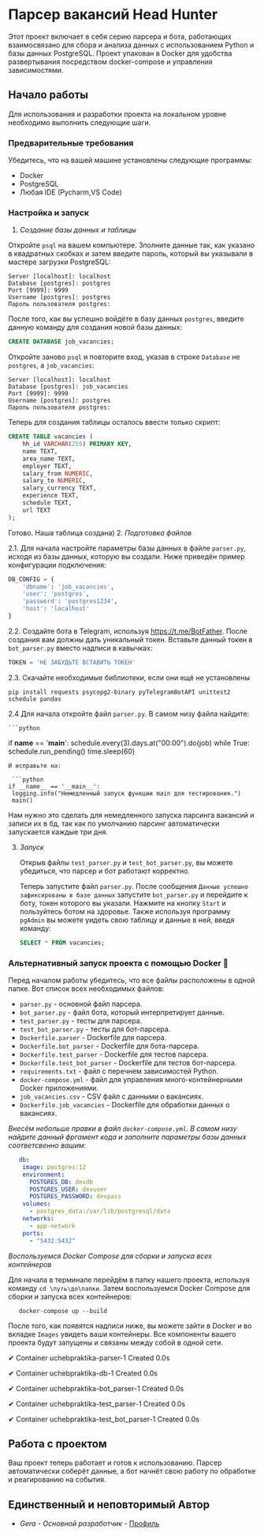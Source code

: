 # Парсер вакансий Head Hunter 




Этот проект включает в себя серию парсера и бота, работающих взаимосвязано для сбора и анализа данных с использованием Python и базы данных PostgreSQL. Проект упакован в Docker для удобства развертывания посредством docker-compose и управления зависимостями.

## Начало работы

Для использования и разработки проекта на локальном уровне необходимо выполнить следующие шаги.

### Предварительные требования

Убедитесь, что на вашей машине установлены следующие программы:
- Docker
- PostgreSQL
- Любая IDE (Pycharm,VS Code)
  
### Настройка и запуск
1. *Создание базы данных и таблицы*

Откройте `psql` на вашем компьютере. Зполните данные так, как указано в квадратных скобках и затем введите пароль, который вы указывали в мастере загрузки PostgreSQL:

```terminal
Server [localhost]: localhost
Database [postgres]: postgres
Port [9999]: 9999
Username [postgres]: postgres
Пароль пользователя postgres:
   ```
После того, как вы успешно войдёте в базу данных  `postgres`, введите данную команду для создания новой базы данных:

```SQL
CREATE DATABASE job_vacancies;
   ```
Откройте заново `psql` и повторите вход, указав в строке `Database` не `postgres`, а `job_vacancies`:

```terminal
Server [localhost]: localhost
Database [postgres]: job_vacancies
Port [9999]: 9999
Username [postgres]: postgres
Пароль пользователя postgres:
   ```
Теперь для создания таблицы осталось ввести только скрипт:

```SQL
CREATE TABLE vacancies (
    hh_id VARCHAR(255) PRIMARY KEY,
    name TEXT,
    area_name TEXT,
    employer TEXT, 
    salary_from NUMERIC,
    salary_to NUMERIC,
    salary_currency TEXT,
    experience TEXT,
    schedule TEXT,
    url TEXT
);
   ```
Готово. Наша таблица создана)
2. *Подготовка файлов*

   2.1. Для начала настройте параметры базы данных в файле `parser.py`, исходя из базы данных, которую вы создали. Ниже приведён пример конфигурации подключения:

   ```python
   DB_CONFIG = {
       'dbname': 'job_vacancies',
       'user': 'postgres',
       'password': 'postgres1234',
       'host': 'localhost'
   }
   ```
   2.2. Создайте бота в Telegram, используя https://t.me/BotFather. После создания вам должны дать уникальный токен. Вставьте данный токен в `bot_parser.py` вместо надписи в кавычках:

   ```python
   TOKEN = 'НЕ ЗАБУДЬТЕ ВСТАВИТЬ ТОКЕН'
   ```
   2.3. Скачайте необходимые библиотеки, если они ещё не установлены

   ```terminal
   pip install requests psycopg2-binary pyTelegramBotAPI unittest2 schedule pandas
   ```
   2.4 Для начала откройте файл `parser.py`. В самом низу файла найдите:
   
    ```python
   if __name__ == '__main__':
    schedule.every(3).days.at("00:00").do(job)
    while True:
        schedule.run_pending()
        time.sleep(60)
   ```
   И исправьте на:

    ```python
   if __name__ == '__main__':
    logging.info("Немедленный запуск функции main для тестирования.")
    main()
   ```
   Нам нужно это сделать для немедленного запуска парсинга вакансий и записи их в бд, так как по умолчанию парсинг автоматически запускается каждые три дня.

3. *Запуск*
   
   Открыв файлы `test_parser.py` и `test_bot_parser.py`, вы можете убедиться, что парсер и бот работают корректно.
   
   Теперь запустите файл `parser.py`. После сообщения `Данные успешно зафиксированы в базе данных` запустите `bot_parser.py` и перейдите к боту, токен которого вы указали. Нажмите на кнопку `Start` и пользуйтесь ботом на здоровье.
   Также используя программу `pgAdmin` вы можете уидеть свою таблицу и данные в ней, введя команду:

   ```SQL
   SELECT * FROM vacancies;
   ```

### Альтернативный запуск проекта с помощью Docker 🐋

Перед началом работы убедитесь, что все файлы расположены в одной папке. Вот список всех необходимых файлов:

- `parser.py` - основной файл парсера.
- `bot_parser.py` - файл бота, который интерпретирует данные.
- `test_parser.py` - тесты для парсера.
- `test_bot_parser.py` - тесты для бот-парсера.
- `Dockerfile.parser` - Dockerfile для парсера.
- `Dockerfile.bot_parser` - Dockerfile для бота-парсера.
- `Dockerfile.test_parser` - Dockerfile для тестов парсера.
- `Dockerfile.test_bot_parser` - Dockerfile для тестов бот-парсера.
- `requirements.txt` - файл с перечнем зависимостей Python.
- `docker-compose.yml` - файл для управления много-контейнерными Docker приложениями.
- `job_vacancies.csv` - CSV файл с данными о вакансиях.
- `Dockerfile.job_vacancies` - Dockerfile для обработки данных о вакансиях.

*Внесём небольше правки в файл `docker-compose.yml`. В самом низу найдите данный фргамент кода и заполните параметры базы данных соответсвенно вашим:*

```docker-compose.yml
   db:
    image: postgres:12
    environment:
      POSTGRES_DB: devdb
      POSTGRES_USER: devuser
      POSTGRES_PASSWORD: devpass
    volumes:
      - postgres_data:/var/lib/postgresql/data
    networks:
      - app-network
    ports:
      - "5432:5432"
   ```

*Воспользуемся Docker Compose для сборки и запуска всех контейнеров*

Для начала в терминале перейдём в папку нашего проекта, используя команду `cd \путь\до\папки`. Затем воспользуемся Docker Compose для сборки и запуска всех контейнеров:

```терминал
   docker-compose up --build
   ```

После того, как появятся надписи ниже, вы можете зайти в Docker и во вкладке  `Images` увидеть ваши контейнеры. Все компоненты вашего проекта будут запущены и связаны между собой в одной сети.

 ✔ Container uchebpraktika-parser-1           Created                                                              0.0s
 
 ✔ Container uchebpraktika-db-1               Created                                                              0.0s
 
 ✔ Container uchebpraktika-bot_parser-1       Created                                                              0.0s
 
 ✔ Container uchebpraktika-test_parser-1      Created                                                              0.0s
 
 ✔ Container uchebpraktika-test_bot_parser-1  Created                                                              0.0s


## Работа с проектом

Ваш проект теперь работает и готов к использованию. Парсер автоматически соберёт данные, а бот начнёт свою работу по обработке и реагированию на события.



## Единственный и неповторимый Автор

* *Gera* - *Основной разработчик* - [Профиль](https://github.com/yageraaa)

